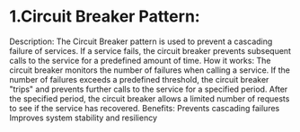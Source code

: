 # 1.Circuit Breaker Pattern:
Description: The Circuit Breaker pattern is used to prevent a cascading failure of services. If a service fails, the circuit breaker prevents subsequent calls to the service for a predefined amount of time.
How it works:
The circuit breaker monitors the number of failures when calling a service.
If the number of failures exceeds a predefined threshold, the circuit breaker "trips" and prevents further calls to the service for a specified period.
After the specified period, the circuit breaker allows a limited number of requests to see if the service has recovered.
Benefits:
Prevents cascading failures
Improves system stability and resiliency
